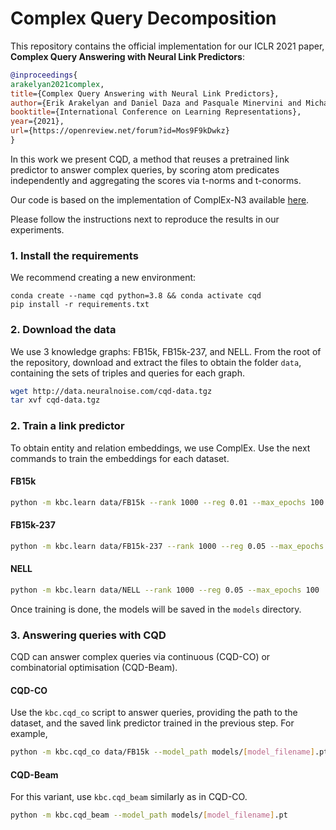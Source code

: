 # Complex Query Decomposition

This repository contains the official implementation for our ICLR 2021 paper, **Complex Query Answering with Neural Link Predictors**:

```bibtex
@inproceedings{
arakelyan2021complex,
title={Complex Query Answering with Neural Link Predictors},
author={Erik Arakelyan and Daniel Daza and Pasquale Minervini and Michael Cochez},
booktitle={International Conference on Learning Representations},
year={2021},
url={https://openreview.net/forum?id=Mos9F9kDwkz}
}
```

In this work we present CQD, a method that reuses a pretrained link predictor to answer complex queries, by scoring atom predicates independently and aggregating the scores via t-norms and t-conorms.

Our code is based on the implementation of ComplEx-N3 available [here](https://github.com/facebookresearch/kbc).

Please follow the instructions next to reproduce the results in our experiments.

### 1. Install the requirements

We recommend creating a new environment:

```
conda create --name cqd python=3.8 && conda activate cqd
pip install -r requirements.txt
```

### 2. Download the data

We use 3 knowledge graphs: FB15k, FB15k-237, and NELL. From the root of the repository, download and extract the files to obtain the folder `data`, containing the sets of triples and queries for each graph.

```sh
wget http://data.neuralnoise.com/cqd-data.tgz
tar xvf cqd-data.tgz
```

### 2. Train a link predictor

To obtain entity and relation embeddings, we use ComplEx. Use the next commands to train the embeddings for each dataset.

#### FB15k

```sh
python -m kbc.learn data/FB15k --rank 1000 --reg 0.01 --max_epochs 100  --batch_size 100
```

#### FB15k-237

```sh
python -m kbc.learn data/FB15k-237 --rank 1000 --reg 0.05 --max_epochs 100  --batch_size 1000
```

#### NELL

```sh
python -m kbc.learn data/NELL --rank 1000 --reg 0.05 --max_epochs 100  --batch_size 1000
```

Once training is done, the models will be saved in the `models` directory.

### 3. Answering queries with CQD

CQD can answer complex queries via continuous (CQD-CO) or combinatorial optimisation (CQD-Beam).

#### CQD-CO

Use the `kbc.cqd_co` script to answer queries, providing the path to the dataset, and the saved link predictor trained in the previous step. For example,

```sh
python -m kbc.cqd_co data/FB15k --model_path models/[model_filename].pt --chain_type 1_2
```

#### CQD-Beam

For this variant, use `kbc.cqd_beam` similarly as in CQD-CO.

```sh
python -m kbc.cqd_beam --model_path models/[model_filename].pt
```
